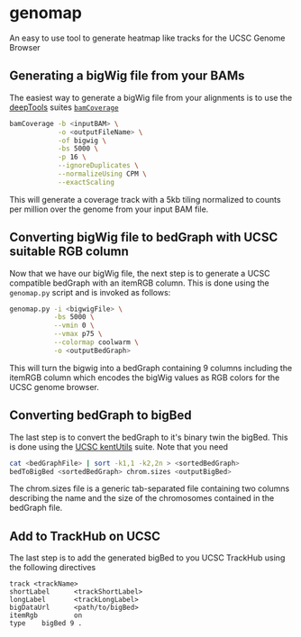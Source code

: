 # genomap
An easy to use tool to generate heatmap like tracks for the UCSC Genome Browser

## Generating a bigWig file from your BAMs
The easiest way to generate a bigWig file from your alignments is to use the [deepTools](https://deeptools.readthedocs.io/en/develop/index.html) suites [`bamCoverage`](https://deeptools.readthedocs.io/en/develop/content/tools/bamCoverage.html)
```bash
bamCoverage -b <inputBAM> \
            -o <outputFileName> \
            -of bigwig \
            -bs 5000 \
            -p 16 \
            --ignoreDuplicates \
            --normalizeUsing CPM \
            --exactScaling
```
This will generate a coverage track with a 5kb tiling normalized to counts per million over the genome from your input BAM file.

## Converting bigWig file to bedGraph with UCSC suitable RGB column
Now that we have our bigWig file, the next step is to generate a UCSC compatible bedGraph with an itemRGB column. This is done using the `genomap.py` script and is invoked as follows:
```bash
genomap.py -i <bigwigFile> \
           -bs 5000 \
           --vmin 0 \
           --vmax p75 \
           --colormap coolwarm \
           -o <outputBedGraph>
```
This will turn the bigwig into a bedGraph containing 9 columns including the itemRGB column which encodes the bigWig values as RGB colors for the UCSC genome browser.

## Converting bedGraph to bigBed
The last step is to convert the bedGraph to it's binary twin the bigBed. This is done using the [UCSC kentUtils](https://github.com/ENCODE-DCC/kentUtils) suite. Note that you need
```bash
cat <bedGraphFile> | sort -k1,1 -k2,2n > <sortedBedGraph>
bedToBigBed <sortedBedGraph> chrom.sizes <outputBigBed>
```
The chrom.sizes file is a generic tab-separated file containing two columns describing the name and the size of the chromosomes contained in the bedGraph file.

## Add to TrackHub on UCSC
The last step is to add the generated bigBed to you UCSC TrackHub using the following directives
```
track <trackName>
shortLabel      <trackShortLabel>
longLabel       <trackLongLabel>
bigDataUrl      <path/to/bigBed>
itemRgb         on
type    bigBed 9 .
```
